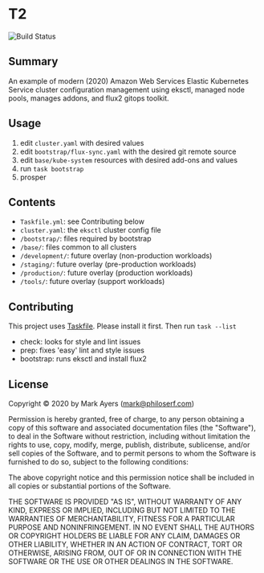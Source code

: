 # T2

![Build Status](https://img.shields.io/endpoint.svg?url=https%3A%2F%2Factions-badge.atrox.dev%2Fphiloserf%2Ft2%2Fbadge%3Fref%3Dmain&style=for-the-badge)

## Summary

An example of modern (2020) Amazon Web Services Elastic Kubernetes Service
cluster configuration management using eksctl, managed node pools, manages
addons, and flux2 gitops toolkit.

## Usage

1. edit `cluster.yaml` with desired values
2. edit `bootstrap/flux-sync.yaml` with the desired git remote source
3. edit `base/kube-system` resources with desired add-ons and values
4. run `task bootstrap`
5. prosper

## Contents

- `Taskfile.yml`: see Contributing below
- `cluster.yaml`: the `eksctl` cluster config file
- `/bootstrap/`: files required by bootstrap
- `/base/`: files common to all clusters
- `/development/`: future overlay (non-production workloads)
- `/staging/`: future overlay (pre-production workloads)
- `/production/`: future overlay (production workloads)
- `/tools/`: future overlay (support workloads)

## Contributing

This project uses [Taskfile](https://taskfile.dev). Please install it first.
Then run `task --list`

- check: looks for style and lint issues
- prep: fixes 'easy' lint and style issues
- bootstrap: runs eksctl and install flux2

## License

Copyright © 2020 by Mark Ayers ([mark@philoserf.com](mailto:mark@philoserf.com))

Permission is hereby granted, free of charge, to any person obtaining a copy
of this software and associated documentation files (the "Software"), to deal
in the Software without restriction, including without limitation the rights
to use, copy, modify, merge, publish, distribute, sublicense, and/or sell
copies of the Software, and to permit persons to whom the Software is
furnished to do so, subject to the following conditions:

The above copyright notice and this permission notice shall be included in all
copies or substantial portions of the Software.

THE SOFTWARE IS PROVIDED "AS IS", WITHOUT WARRANTY OF ANY KIND, EXPRESS OR
IMPLIED, INCLUDING BUT NOT LIMITED TO THE WARRANTIES OF MERCHANTABILITY,
FITNESS FOR A PARTICULAR PURPOSE AND NONINFRINGEMENT. IN NO EVENT SHALL THE
AUTHORS OR COPYRIGHT HOLDERS BE LIABLE FOR ANY CLAIM, DAMAGES OR OTHER
LIABILITY, WHETHER IN AN ACTION OF CONTRACT, TORT OR OTHERWISE, ARISING FROM,
OUT OF OR IN CONNECTION WITH THE SOFTWARE OR THE USE OR OTHER DEALINGS IN THE
SOFTWARE.

